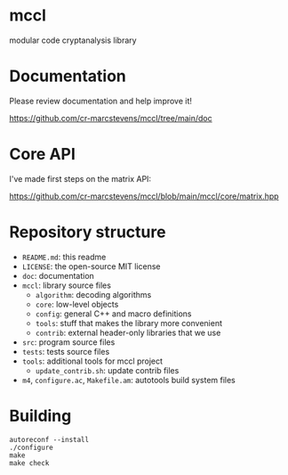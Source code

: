 # mccl
modular code cryptanalysis library

# Documentation

Please review documentation and help improve it!

https://github.com/cr-marcstevens/mccl/tree/main/doc

# Core API

I've made first steps on the matrix API:

https://github.com/cr-marcstevens/mccl/blob/main/mccl/core/matrix.hpp

# Repository structure

- `README.md`: this readme
- `LICENSE`: the open-source MIT license
- `doc`: documentation
- `mccl`: library source files
  - `algorithm`: decoding algorithms
  - `core`: low-level objects
  - `config`: general C++ and macro definitions
  - `tools`: stuff that makes the library more convenient
  - `contrib`: external header-only libraries that we use
- `src`: program source files
- `tests`: tests source files
- `tools`: additional tools for mccl project
  - `update_contrib.sh`: update contrib files
- `m4`, `configure.ac`, `Makefile.am`: autotools build system files

# Building

```
autoreconf --install
./configure
make
make check
```

